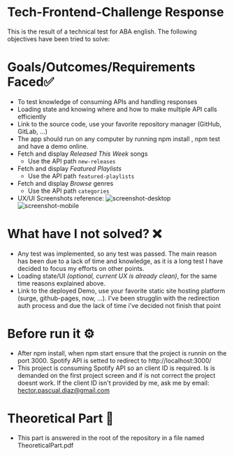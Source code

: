 # Tech-Frontend-Challenge Response

This is the result of a technical test for ABA english. The following objectives have been tried to solve:

# Goals/Outcomes/Requirements Faced✅
- To test knowledge of consuming APIs and handling responses
- Loading state and knowing where and how to make multiple API calls efficiently
- Link to the source code, use your favorite repository manager (GitHub, GitLab, ...)
- The app should run on any computer by running npm install , npm test and have a demo online.
- Fetch and display *Released This Week* songs
  - Use the API path `new-releases`
- Fetch and display *Featured Playlists*
  - Use the API path `featured-playlists`
- Fetch and display *Browse* genres
  - Use the API path `categories`
- UX/UI Screenshots reference:
![screenshot-desktop](https://puu.sh/GwPLE/3be580156a.png)
![screenshot-mobile](https://puu.sh/GwPLS/0bcb566d23.png)

# What have I not solved? ❌
- Any test was implemented, so any test was passed. The main reason has been due to a lack of time and knowledge, as it is a long test I have decided to focus my efforts on other points.
- Loading state/UI *(optional, current UX is already clean)*, for the same time reasons explained above.
- Link to the deployed Demo, use your favorite static site hosting platform (surge, github-pages, now, ...). I've been strugglin with the redirection auth process and due the lack of time i've decided not finish that point

# Before run it ⚙️
- After npm install, when npm start ensure that the project is runnin on the port 3000. Spotify API is setted to redirect to http://localhost:3000/ 
- This project is consuming Spotify API so an client ID is required. Is is demanded on the first project screen and if is not correct the project doesnt work. If the client ID isn't provided by me, ask me by email: hector.pascual.diaz@gmail.com


# Theoretical Part 📝
- This part is answered in the root of the repository in a file named TheoreticalPart.pdf
